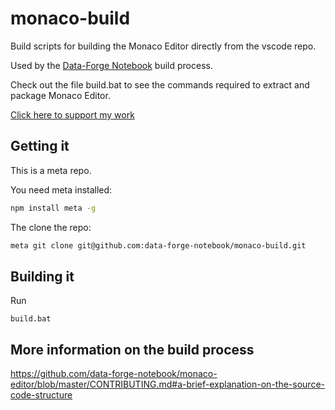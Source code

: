 # monaco-build

Build scripts for building the Monaco Editor directly from the vscode repo.

Used by the [Data-Forge Notebook](http://www.data-forge-notebook.com/) build process.

Check out the file build.bat to see the commands required to extract and package Monaco Editor.

[Click here to support my work](https://www.codecapers.com.au/about#support-my-work)

## Getting it

This is a meta repo.

You need meta installed:

```bash
npm install meta -g
```

The clone the repo:

```bash
meta git clone git@github.com:data-forge-notebook/monaco-build.git
```

## Building it

Run

    build.bat



## More information on the build process

https://github.com/data-forge-notebook/monaco-editor/blob/master/CONTRIBUTING.md#a-brief-explanation-on-the-source-code-structure
